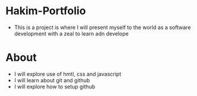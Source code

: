 # Hakim-Portfolio
- This is a project is where I will present myself to the world as a software development with a zeal to learn 
adn develope
# About
- I will explore use of hmtl, css and javascript
- I will learn about git and github 
- I will explore how to setup github
